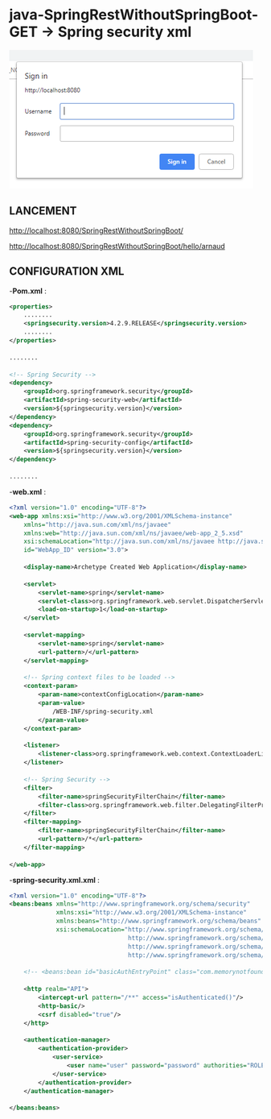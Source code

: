 # java-SpringRestWithoutSpringBoot-GET -> Spring security xml

![screenshot](https://github.com/ArnaudBaley/java-SpringRestWithoutSpringBoot-GET/blob/Spring_security_basic_auth_xml/Capture.PNG)

## LANCEMENT

[http://localhost:8080/SpringRestWithoutSpringBoot/](http://localhost:8080/SpringRestWithoutSpringBoot/)

[http://localhost:8080/SpringRestWithoutSpringBoot/hello/arnaud](http://localhost:8080/SpringRestWithoutSpringBoot/hello/arnaud)

## CONFIGURATION XML

-**Pom.xml** : 
```xml
<properties>
	........
	<springsecurity.version>4.2.9.RELEASE</springsecurity.version>
	........
</properties>

........

<!-- Spring Security -->
<dependency>
	<groupId>org.springframework.security</groupId>
	<artifactId>spring-security-web</artifactId>
	<version>${springsecurity.version}</version>
</dependency>
<dependency>
	<groupId>org.springframework.security</groupId>
	<artifactId>spring-security-config</artifactId>
	<version>${springsecurity.version}</version>
</dependency>

........
```

-**web.xml** : 
```xml
<?xml version="1.0" encoding="UTF-8"?>
<web-app xmlns:xsi="http://www.w3.org/2001/XMLSchema-instance"
	xmlns="http://java.sun.com/xml/ns/javaee"
	xmlns:web="http://java.sun.com/xml/ns/javaee/web-app_2_5.xsd"
	xsi:schemaLocation="http://java.sun.com/xml/ns/javaee http://java.sun.com/xml/ns/javaee/web-app_3_0.xsd"
	id="WebApp_ID" version="3.0">

	<display-name>Archetype Created Web Application</display-name>

	<servlet>
		<servlet-name>spring</servlet-name>
		<servlet-class>org.springframework.web.servlet.DispatcherServlet</servlet-class>
		<load-on-startup>1</load-on-startup>
	</servlet>

	<servlet-mapping>
		<servlet-name>spring</servlet-name>
		<url-pattern>/</url-pattern>
	</servlet-mapping>

	<!-- Spring context files to be loaded -->
	<context-param>
		<param-name>contextConfigLocation</param-name>
		<param-value>
			/WEB-INF/spring-security.xml
		</param-value>
	</context-param>

	<listener>
		<listener-class>org.springframework.web.context.ContextLoaderListener</listener-class>
	</listener>

	<!-- Spring Security -->
	<filter>
		<filter-name>springSecurityFilterChain</filter-name>
		<filter-class>org.springframework.web.filter.DelegatingFilterProxy</filter-class>
	</filter>
	<filter-mapping>
		<filter-name>springSecurityFilterChain</filter-name>
		<url-pattern>/*</url-pattern>
	</filter-mapping>

</web-app>
```

-**spring-security.xml.xml** : 
```xml
<?xml version="1.0" encoding="UTF-8"?>
<beans:beans xmlns="http://www.springframework.org/schema/security"
             xmlns:xsi="http://www.w3.org/2001/XMLSchema-instance"
             xmlns:beans="http://www.springframework.org/schema/beans"
             xsi:schemaLocation="http://www.springframework.org/schema/security
                                 http://www.springframework.org/schema/security/spring-security.xsd
                                 http://www.springframework.org/schema/beans
                                 http://www.springframework.org/schema/beans/spring-beans.xsd">

    <!-- <beans:bean id="basicAuthEntryPoint" class="com.memorynotfound.spring.security.config.CustomAuthenticationEntryPoint"/> -->

    <http realm="API">
        <intercept-url pattern="/**" access="isAuthenticated()"/>
        <http-basic/>
        <csrf disabled="true"/>
    </http>

    <authentication-manager>
        <authentication-provider>
            <user-service>
                <user name="user" password="password" authorities="ROLE_USER" />
            </user-service>
        </authentication-provider>
    </authentication-manager>

</beans:beans>
```